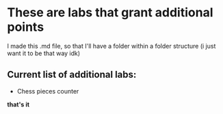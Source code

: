 # These are labs that grant additional points
I made this .md file, so that I'll have a folder within a folder structure (i just want it to be that way idk)

## Current list of additional labs:

- Chess pieces counter


**that's it**